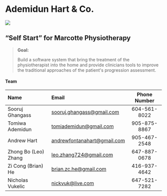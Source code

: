 Ademidun Hart & Co.
=================


![](https://github.com/UWOECE-SE-Classes/Ademidun-Hart_Co/blob/master/Ademidun%20Hart%20%26%20Co.jpg)


“Self Start” for Marcotte Physiotherapy
-------------------------------------------------------
> **Goal:**
>
> Build a software system that bring the treatment of the physiotherapist into the home and provide clinicians tools to improve the traditional approaches of the patient's progression assessment.


#### <i class="icon-users"></i> Team

| Name| Email| Phone Number   |
| :------- | :---- | :---: |
|Sooruj Ghangass	|sooruj.ghangass@gmail.com	|604-561-8022|
|Tomiwa Ademidun|	tomiademidun@gmail.com|	905-875-8867|
|Andrew Hart	|andrewfontanahart@gmail.com	|905-467-2548|
|Zhong Bo (Leo) Zhang	|leo.zhang724@gmail.com	|647-887-0678|
|Zi Cong (Brian) He	|brian.zc.he@gmail.com	|416-937-4642|
|Nicholas Vukelic	|nickvuk@live.com	|647-521-7282|
